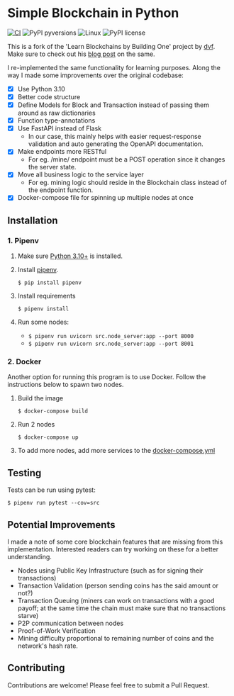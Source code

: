 # Simple Blockchain in Python

[![CI](https://github.com/github/docs/actions/workflows/main.yml/badge.svg)](https://github.com/sanchitsgupta/blockchain/actions/workflows/ci.yml)
![PyPI pyversions](https://img.shields.io/github/pipenv/locked/python-version/sanchitsgupta/blockchain)
![Linux](https://svgshare.com/i/Zhy.svg)
![PyPI license](https://img.shields.io/github/license/sanchitsgupta/blockchain)


This is a fork of the 'Learn Blockchains by Building One' project by [dvf](https://github.com/dvf). Make sure to check out his [blog post](https://medium.com/p/117428612f46) on the same.

I re-implemented the same functionality for learning purposes. Along the way I made some improvements over the original codebase:

- [x] Use Python 3.10
- [x] Better code structure
- [x] Define Models for Block and Transaction instead of passing them around as raw dictionaries
- [x] Function type-annotations
- [x] Use FastAPI instead of Flask
    - In our case, this mainly helps with easier request-response validation and auto generating the OpenAPI documentation.
- [x] Make endpoints more RESTful
    - For eg. /mine/ endpoint must be a POST operation since it changes the server state.
- [x] Move all business logic to the service layer
    - For eg. mining logic should reside in the Blockchain class instead of the endpoint function.
- [x] Docker-compose file for spinning up multiple nodes at once

## Installation

### 1. Pipenv

1. Make sure [Python 3.10+](https://www.python.org/downloads/) is installed.
2. Install [pipenv](https://github.com/kennethreitz/pipenv).
    ```shell
    $ pip install pipenv
    ```
3. Install requirements
    ```shell
    $ pipenv install
    ```

4. Run some nodes:
    - `$ pipenv run uvicorn src.node_server:app --port 8000`
    - `$ pipenv run uvicorn src.node_server:app --port 8001`

### 2. Docker

Another option for running this program is to use Docker. Follow the instructions below to spawn two nodes.

1. Build the image
    ```shell
    $ docker-compose build
    ```

3. Run 2 nodes
    ```
    $ docker-compose up
    ```

4. To add more nodes, add more services to the [docker-compose.yml](./docker-compose.yml)

## Testing

Tests can be run using pytest:
```shell
$ pipenv run pytest --cov=src
```

## Potential Improvements

I made a note of some core blockchain features that are missing from this implementation. Interested readers can try working on these for a better understanding.

- Nodes using Public Key Infrastructure (such as for signing their transactions)
- Transaction Validation (person sending coins has the said amount or not?)
- Transaction Queuing (miners can work on transactions with a good payoff; at the same time the chain must make sure that no transactions starve)
- P2P communication between nodes
- Proof-of-Work Verification
- Mining difficulty proportional to remaining number of coins and the network's hash rate.

## Contributing

Contributions are welcome! Please feel free to submit a Pull Request.
